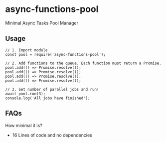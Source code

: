 # async-functions-pool
Minimal Async Tasks Pool Manager

## Usage
```
// 1. Import module
const pool = require('async-functions-pool');

// 2. Add functions to the queue. Each function must return a Promise.
pool.add(() => Promise.resolve()); 
pool.add(() => Promise.resolve());
pool.add(() => Promise.resolve());
pool.add(() => Promise.resolve());

// 3. Set number of parallel jobs and run!
await pool.run(3);
console.log('All jobs have finished');
```

## FAQs

How minimal it is? 
- 16 Lines of code and no dependencies
